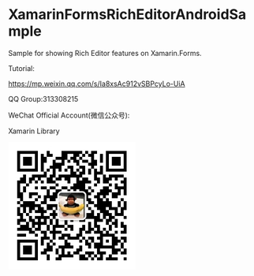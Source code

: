 # XamarinFormsRichEditorAndroidSample
Sample for showing Rich Editor features on Xamarin.Forms.

Tutorial:

https://mp.weixin.qq.com/s/Ia8xsAc912vSBPcyLo-UiA

QQ Group:313308215

WeChat Official Account(微信公众号):

Xamarin Library

<img src="https://github.com/jingliancui/XamarinFormsRichEditorAndroidSample/blob/main/Images/wechatqrcode.jpg?raw=true"/>

